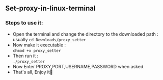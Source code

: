 ## Set-proxy-in-linux-terminal

### Steps to use it:
* Open the terminal and change the directory to the downloaded path :<br> usually ```cd Downloads/proxy_setter```
* Now make it executable :<br> ```chmod +x proxy_setter```
* Then run it :<br> ```./proxy_setter```
* Now Enter PROXY,PORT,USERNAME,PASSWORD when asked.
* That's all, Enjoy it:tada:
